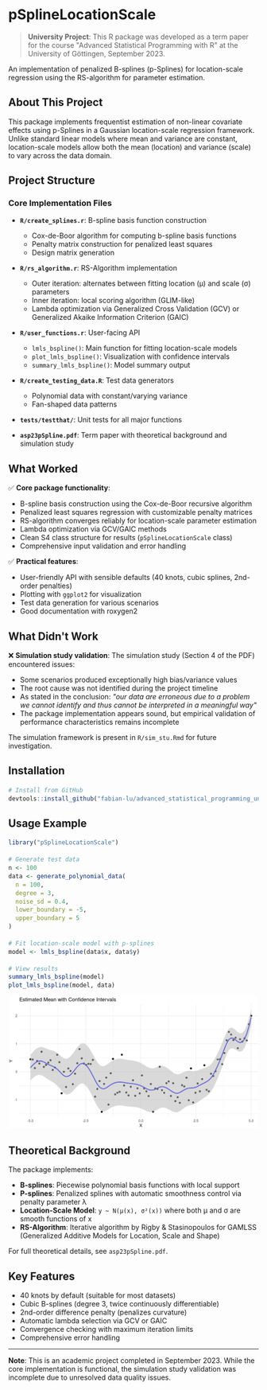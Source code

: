 # pSplineLocationScale

> **University Project**: This R package was developed as a term paper for the course "Advanced Statistical Programming with R" at the University of Göttingen, September 2023.

An implementation of penalized B-splines (p-Splines) for location-scale regression using the RS-algorithm for parameter estimation.

## About This Project

This package implements frequentist estimation of non-linear covariate effects using p-Splines in a Gaussian location-scale regression framework. Unlike standard linear models where mean and variance are constant, location-scale models allow both the mean (location) and variance (scale) to vary across the data domain.

## Project Structure

### Core Implementation Files

- **`R/create_splines.r`**: B-spline basis function construction
  - Cox-de-Boor algorithm for computing b-spline basis functions
  - Penalty matrix construction for penalized least squares
  - Design matrix generation

- **`R/rs_algorithm.r`**: RS-Algorithm implementation
  - Outer iteration: alternates between fitting location (μ) and scale (σ) parameters
  - Inner iteration: local scoring algorithm (GLIM-like)
  - Lambda optimization via Generalized Cross Validation (GCV) or Generalized Akaike Information Criterion (GAIC)

- **`R/user_functions.r`**: User-facing API
  - `lmls_bspline()`: Main function for fitting location-scale models
  - `plot_lmls_bspline()`: Visualization with confidence intervals
  - `summary_lmls_bspline()`: Model summary output

- **`R/create_testing_data.R`**: Test data generators
  - Polynomial data with constant/varying variance
  - Fan-shaped data patterns

- **`tests/testthat/`**: Unit tests for all major functions

- **`asp23pSpline.pdf`**: Term paper with theoretical background and simulation study

## What Worked

✅ **Core package functionality**:
- B-spline basis construction using the Cox-de-Boor recursive algorithm
- Penalized least squares regression with customizable penalty matrices
- RS-algorithm converges reliably for location-scale parameter estimation
- Lambda optimization via GCV/GAIC methods
- Clean S4 class structure for results (`pSplineLocationScale` class)
- Comprehensive input validation and error handling

✅ **Practical features**:
- User-friendly API with sensible defaults (40 knots, cubic splines, 2nd-order penalties)
- Plotting with `ggplot2` for visualization
- Test data generation for various scenarios
- Good documentation with roxygen2

## What Didn't Work

❌ **Simulation study validation**:
The simulation study (Section 4 of the PDF) encountered issues:
- Some scenarios produced exceptionally high bias/variance values
- The root cause was not identified during the project timeline
- As stated in the conclusion: *"our data are erroneous due to a problem we cannot identify and thus cannot be interpreted in a meaningful way"*
- The package implementation appears sound, but empirical validation of performance characteristics remains incomplete

The simulation framework is present in `R/sim_stu.Rmd` for future investigation.

## Installation

```r
# Install from GitHub
devtools::install_github("fabian-lu/advanced_statistical_programming_university_course")
```

## Usage Example

```r
library("pSplineLocationScale")

# Generate test data
n <- 100
data <- generate_polynomial_data(
  n = 100,
  degree = 3,
  noise_sd = 0.4,
  lower_boundary = -5,
  upper_boundary = 5
)

# Fit location-scale model with p-splines
model <- lmls_bspline(data$x, data$y)

# View results
summary_lmls_bspline(model)
plot_lmls_bspline(model, data)
```

![Example Output](./man/figures/example.png)

## Theoretical Background

The package implements:
- **B-splines**: Piecewise polynomial basis functions with local support
- **P-splines**: Penalized splines with automatic smoothness control via penalty parameter λ
- **Location-Scale Model**: `y ~ N(μ(x), σ²(x))` where both μ and σ are smooth functions of x
- **RS-Algorithm**: Iterative algorithm by Rigby & Stasinopoulos for GAMLSS (Generalized Additive Models for Location, Scale and Shape)

For full theoretical details, see `asp23pSpline.pdf`.

## Key Features

- 40 knots by default (suitable for most datasets)
- Cubic B-splines (degree 3, twice continuously differentiable)
- 2nd-order difference penalty (penalizes curvature)
- Automatic lambda selection via GCV or GAIC
- Convergence checking with maximum iteration limits
- Comprehensive error handling

---

**Note**: This is an academic project completed in September 2023. While the core implementation is functional, the simulation study validation was incomplete due to unresolved data quality issues.
